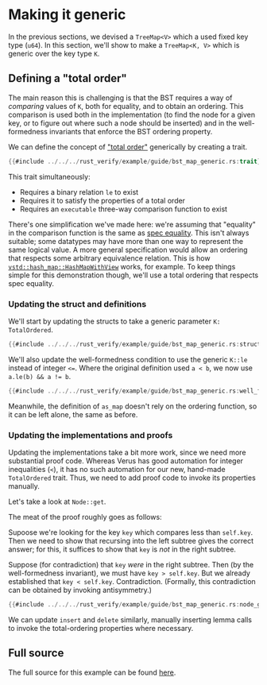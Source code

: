 # Making it generic

In the previous sections, we devised a `TreeMap<V>` which a used fixed key type (`u64`).
In this section, we'll show to make a `TreeMap<K, V>` which is generic over the key type `K`.

## Defining a "total order"

The main reason this is challenging is that the BST requires a way of _comparing_
values of `K`, both for equality, and to obtain an ordering. This comparison is used both
in the implementation (to find the node for a given key, or to figure out where such
a node should be inserted) and in the well-formedness invariants that enforce
the BST ordering property.

We can define the concept of ["total order"](https://en.wikipedia.org/wiki/Total_order)
generically by creating a trait.

```rust
{{#include ../../../rust_verify/example/guide/bst_map_generic.rs:trait}}
```

This trait simultaneously:

 * Requires a binary relation `le` to exist
 * Requires it to satisfy the properties of a total order
 * Requires an `executable` three-way comparison function to exist

There's one simplification we've made here: we're assuming that "equality" in the comparison
function is the same as [spec equality](./equality.md).
This isn't always suitable; some datatypes may have more than one way to represent the same
logical value. A more general specification would allow an ordering that respects
some arbitrary equivalence relation.
This is how [`vstd::hash_map::HashMapWithView`](https://verus-lang.github.io/verus/verusdoc/vstd/hash_map/struct.HashMapWithView.html) works, for example.
To keep things simple for this demonstration though, we'll use a total ordering that respects
spec equality.

### Updating the struct and definitions

We'll start by updating the structs to take a generic parameter `K: TotalOrdered`.

```rust
{{#include ../../../rust_verify/example/guide/bst_map_generic.rs:structs}}
```

We'll also update the well-formedness condition to use the generic `K::le` instead of integer `<=`.
Where the original definition used `a < b`, we now use `a.le(b) && a != b`.

```rust
{{#include ../../../rust_verify/example/guide/bst_map_generic.rs:well_formed}}
```

Meanwhile, the definition of `as_map` doesn't rely on the ordering function,
so it can be left alone, the same as before.

### Updating the implementations and proofs

Updating the implementations take a bit more work, since we need more substantial proof code.
Whereas Verus has good automation for integer inequalities (`<`), it has no such automation
for our new, hand-made `TotalOrdered` trait. Thus, we need to add proof code to invoke
its properties manually.

Let's take a look at `Node::get`.

The meat of the proof roughly goes as follows:

Supoose we're looking for the key `key` which compares less than `self.key`.
Then we need to show that recursing into the left subtree gives the correct answer; for this,
it suffices to show that `key` is _not_ in the right subtree.

Suppose (for contradiction) that `key` _were_ in the right subtree.
Then (by the well-formedness invariant), we must have `key > self.key`.
But we already established that `key < self.key`. Contradiction.
(Formally, this contradiction can be obtained by invoking antisymmetry.)

```rust
{{#include ../../../rust_verify/example/guide/bst_map_generic.rs:node_get}}
```

We can update `insert` and `delete` similarly, manually inserting lemma calls to invoke
the total-ordering properties where necessary.

## Full source

The full source for this example can be found [here](./container_bst_all_source.md#version-with-generic-key-type-and-clone-implementation).

